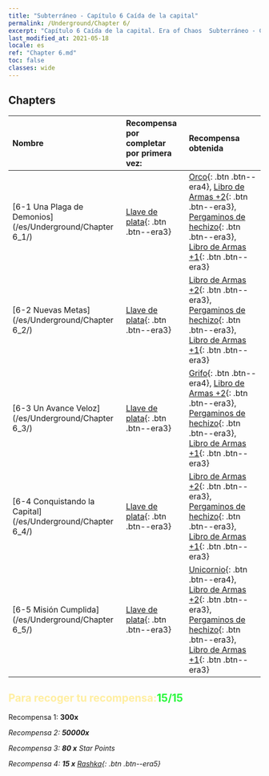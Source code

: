 ```yaml
---
title: "Subterráneo - Capítulo 6 Caída de la capital"
permalink: /Underground/Chapter 6/
excerpt: "Capítulo 6 Caída de la capital. Era of Chaos  Subterráneo - Capítulo 6. Caída de la capital"
last_modified_at: 2021-05-18
locale: es
ref: "Chapter 6.md"
toc: false
classes: wide
---
```


## Chapters

  | Nombre |  Recompensa por completar por primera vez: | Recompensa obtenida |
  |:------------|:------------|:------------| 
  | [6-1 Una Plaga de Demonios](/es/Underground/Chapter 6_1/) | [Llave de plata](/ItemsES/con_693/){: .btn .btn--era3} | [Orco](/ItemsES/unt_219/){: .btn .btn--era4}, [Libro de Armas +2](/ItemsES/mat_32/){: .btn .btn--era3}, [Pergaminos de hechizo](/ItemsES/con_694/){: .btn .btn--era3}, [Libro de Armas +1](/ItemsES/mat_25/){: .btn .btn--era3} |
  | [6-2 Nuevas Metas](/es/Underground/Chapter 6_2/) | [Llave de plata](/ItemsES/con_693/){: .btn .btn--era3} | [Libro de Armas +2](/ItemsES/mat_32/){: .btn .btn--era3}, [Pergaminos de hechizo](/ItemsES/con_694/){: .btn .btn--era3}, [Libro de Armas +1](/ItemsES/mat_25/){: .btn .btn--era3} |
  | [6-3 Un Avance Veloz](/es/Underground/Chapter 6_3/) | [Llave de plata](/ItemsES/con_693/){: .btn .btn--era3} | [Grifo](/ItemsES/unt_192/){: .btn .btn--era4}, [Libro de Armas +2](/ItemsES/mat_32/){: .btn .btn--era3}, [Pergaminos de hechizo](/ItemsES/con_694/){: .btn .btn--era3}, [Libro de Armas +1](/ItemsES/mat_25/){: .btn .btn--era3} |
  | [6-4 Conquistando la Capital](/es/Underground/Chapter 6_4/) | [Llave de plata](/ItemsES/con_693/){: .btn .btn--era3} | [Libro de Armas +2](/ItemsES/mat_32/){: .btn .btn--era3}, [Pergaminos de hechizo](/ItemsES/con_694/){: .btn .btn--era3}, [Libro de Armas +1](/ItemsES/mat_25/){: .btn .btn--era3} |
  | [6-5 Misión Cumplida](/es/Underground/Chapter 6_5/) | [Llave de plata](/ItemsES/con_693/){: .btn .btn--era3} | [Unicornio](/ItemsES/unt_204/){: .btn .btn--era4}, [Libro de Armas +2](/ItemsES/mat_32/){: .btn .btn--era3}, [Pergaminos de hechizo](/ItemsES/con_694/){: .btn .btn--era3}, [Libro de Armas +1](/ItemsES/mat_25/){: .btn .btn--era3} |


## <span style="color: #ffeea0">Para recoger tu recompensa:</span><span style="color: #27f73a">15/15</span>

 Recompensa 1:  **300x** <i class="fas fa-gem"/>

 Recompensa 2:  **50000x** <i class="fas fa-coins"/>

 Recompensa 3: **80 x** Star Points

 Recompensa 4: **15 x** [Rashka](/ItemsES/her_384/){: .btn .btn--era5}


